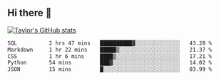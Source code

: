 ## Hi there 👋

[![Taylor's GitHub stats](https://github-readme-stats.vercel.app/api?username=taylor475)](https://github.com/taylor475/github-readme-stats)

<!--START_SECTION:waka-->

```txt
SQL          2 hrs 47 mins   ██████████▓░░░░░░░░░░░░░░   43.28 %
Markdown     1 hr 22 mins    █████▒░░░░░░░░░░░░░░░░░░░   21.37 %
CSS          1 hr 6 mins     ████▒░░░░░░░░░░░░░░░░░░░░   17.21 %
Python       54 mins         ███▓░░░░░░░░░░░░░░░░░░░░░   14.02 %
JSON         15 mins         █░░░░░░░░░░░░░░░░░░░░░░░░   03.99 %
```

<!--END_SECTION:waka-->

<!--
**taylor475/taylor475** is a ✨ _special_ ✨ repository because its `README.md` (this file) appears on your GitHub profile.

Here are some ideas to get you started:

- 🔭 I’m currently working on ...
- 🌱 I’m currently learning ...
- 👯 I’m looking to collaborate on ...
- 🤔 I’m looking for help with ...
- 💬 Ask me about ...
- 📫 How to reach me: ...
- 😄 Pronouns: ...
- ⚡ Fun fact: ...
-->
